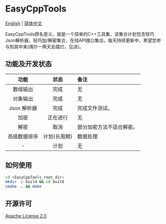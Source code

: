 # EasyCppTools

[English](README.md) | [简体中文](README_CN.md)

EasyCppTools顾名思义，就是一个简单的C++工具集，该集合计划包含轻巧Json解析器，轻巧加/解密集合，在线API接口集合。每天持续更新中，希望您参与到其中来(偶尔一两天会摆烂，见谅)。

## 功能及开发状态

| 功能 | 状态 | 备注 |
| :---: | :---: | :--- |
| 数组输出 | 完成 | 无 |
| 对象输出 | 完成 | 无 |
| Json 解析器 | 完成 | 完成文件测试。 |
| 加密 | 正在进行 | 无 |
| 解密 | 取消 | 部分加密方法不适合解密。 |
| 高级数据排序 | 计划(长周期) | 数据处理 |
| - | 计划 | 无 |

## 如何使用

``` sh
cd <EasyCppTools_root_dir>
mkdir -p build && cd build
cmake .. && make
```

## 开源许可

[Apache License 2.0](LICENSE)